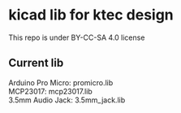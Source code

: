 # kicad lib for ktec design
This repo is under BY-CC-SA 4.0 license
## Current lib
Arduino Pro Micro: promicro.lib  
MCP23017: mcp23017.lib  
3.5mm Audio Jack: 3.5mm_jack.lib  

